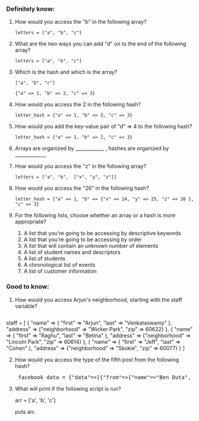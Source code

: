### Definitely know:

1. How would you access the "b" in the following array?

   `letters = ["a", "b", "c"] `



2. What are the two ways you can add "d" on to the end of the following array?

   `letters = ["a", "b", "c"]`


3. Which is the hash and which is the array?

    `["a", "b", "c"]`

   `{"a" => 1, "b" => 2, "c" => 3}`


4. How would you access the 2 in the following hash?

   `letter_hash = {"a" => 1, "b" => 2, "c" => 3}`


5. How would you add the key-value pair of "d" => 4 to the following hash?

   `letter_hash = {"a" => 1, "b" => 2, "c" => 3}`


6. Arrays are organized by ____________ ,  hashes are organized by _____________

7. How would you access the "z" in the following array?

   `letters = ["a", "b",  ["x", "y", "z"]]`


8. How would you access the "26" in the following hash?

   `letter_hash = {"a" => 1, "b" => {"x" => 24, "y" => 25, "z" => 26 }, "c" => 3}`


9. For the following lists, choose whether an array or a hash is more appropriate?
   1. A list that you're going to be accessing by descriptive keywords
   2. A list that you're going to be accessing by order
   3. A list that will contain an unknown number of elements
   4. A list of student names and descriptors
   5. A list of students
   6. A chronological list of events
   7. A list of customer information



### Good to know:

1. How would you access Arjun's neighborhood, starting with the staff variable?

   <pre>
staff = [
  {
    "name" =>
      { "first" => "Arjun", "last" => "Venkataswamy" },
    "address" =>
      {"neighborhood" => "Wicker Park", "zip" => 60622}
  },
  {
    "name" =>
      { "first" => "Raghu", "last" => "Betina" },
    "address" =>
      {"neighborhood" => "Lincoln Park", "zip" => 60614}
  },
  {
    "name" =>
      { "first" => "Jeff", "last" => "Cohen" },
    "address" =>
      {"neighborhood" => "Skokie", "zip" => 60077}
  }
]
   </pre>


2. How would you access the type of the fifth post from the following hash?

   <pre>
    facebook_data = {"data"=>[{"from"=>{"name"=>"Ben Duta", "id"=>"623488775"}, "picture"=>"https://fbcdn-vthumb-a.akamaihd.net/hvthumb-ak-ash3/158536_591446757533327_591446447533358_37821_2066_t.jpg", "link"=>"http://www.facebook.com/photo.php?v=591446447533358", "source"=>"https://fbcdn-video-a.akamaihd.net/hvideo-ak-prn1/v/762519_591446697533333_1872255861_n.mp4?oh=50a5797a87c4fa763a38b0d1c5b3d8a1&oe=5168FE3E&__gda__=1365886650_c8d8aa831fe44d031fdc9b11a2a24278", "name"=>"How Animals Eat Their Food", "description"=>"LOL.\n\nVideo from http://www.youtube.com/user/MisterEpicMann\n\nLike: JesusDied4Dubstep.", "type"=>"video", "id"=>"623488775_149916731853160", "created_time"=>"2013-04-11T20:36:43+0000"}, {"from"=>{"name"=>"Eric Sherman", "id"=>"664460246"}, "type"=>"status", "id"=>"664460246_10152721063395247", "created_time"=>"2013-04-11T20:30:03+0000"}, {"from"=>{"name"=>"Eric Sherman", "id"=>"664460246"}, "type"=>"status", "id"=>"664460246_10152721062870247", "created_time"=>"2013-04-11T20:29:47+0000"}, {"from"=>{"name"=>"Britt Powell", "id"=>"37400444"}, "type"=>"status", "id"=>"37400444_688259385885", "created_time"=>"2013-04-11T20:28:11+0000"}, {"from"=>{"name"=>"Adilene Ortiz Bucio", "id"=>"719233533"}, "type"=>"status", "id"=>"719233533_10151589766988534", "created_time"=>"2013-04-11T20:20:15+0000"}, {"from"=>{"name"=>"Shawn Damodharan", "id"=>"1074686637"}, "link"=>"https://docs.google.com/spreadsheet/ccc?key=0AtFnF5zdc0z8dC01SW9RTzNObHhpaU9ZVnJPOGZvMkE&usp=sharing", "name"=>"Welcome to Google Docs", "type"=>"link", "id"=>"1074686637_109336045919374", "created_time"=>"2013-04-11T20:15:01+0000"}, {"from"=>{"name"=>"Ami Patel", "id"=>"1908931"}, "picture"=>"https://photos-b.xx.fbcdn.net/hphotos-prn1/73389_10102408149555800_1247268009_s.jpg", "link"=>"http://www.facebook.com/photo.php?fbid=10102408149555800&set=a.10101253279749150.3142556.1908931&type=1&relevant_count=2", "type"=>"photo", "id"=>"1908931_10102408105728630", "created_time"=>"2013-04-11T20:07:24+0000"}, {"from"=>{"name"=>"Andy Ogorzaly", "id"=>"1929247"}, "type"=>"status", "id"=>"1929247_10102408105658770", "created_time"=>"2013-04-11T20:07:20+0000"}, {"from"=>{"name"=>"Anuja Patel", "id"=>"1919995"}, "type"=>"status", "id"=>"1919995_10102408102644810", "created_time"=>"2013-04-11T20:05:24+0000"}, {"from"=>{"name"=>"Darshan Shah", "id"=>"13700323"}, "picture"=>"https://fbcdn-photos-b-a.akamaihd.net/hphotos-ak-ash4/482868_10151539277071100_985034349_s.png", "link"=>"http://www.facebook.com/photo.php?fbid=10151539277071100&set=a.390201576099.171759.94471021099&type=1", "name"=>"Timeline Photos", "type"=>"photo", "id"=>"13700323_318159868311190", "created_time"=>"2013-04-11T20:03:43+0000"}, {"from"=>{"name"=>"Rousseau Kazi", "id"=>"610647866"}, "picture"=>"https://fbexternal-a.akamaihd.net/safe_image.php?d=AQAEQgHaN0ndpCKY&w=154&h=154&url=http%3A%2F%2Fwww.washingtonpost.com%2Frf%2Fimage_296w%2F2010-2019%2FWashingtonPost%2F2013%2F04%2F11%2FEditorial-Opinion%2FImages%2F1194803.jpg", "link"=>"http://www.washingtonpost.com/opinions/mark-zuckerberg-immigrants-are-the-key-to-a-knowledge-economy/2013/04/10/aba05554-a20b-11e2-82bc-511538ae90a4_story.html", "name"=>"Facebook’s Mark Zuckerberg: Immigration and the knowledge economy", "description"=>"We need immigration reform — and more.", "type"=>"link", "id"=>"610647866_452822941467319", "created_time"=>"2013-04-11T19:50:32+0000"}, {"from"=>{"name"=>"Khush Patel", "id"=>"20005398"}, "type"=>"status", "id"=>"20005398_10100435466398841", "created_time"=>"2013-04-11T19:41:25+0000"}, {"from"=>{"name"=>"Matthew Earl Staffa", "id"=>"30800148"}, "picture"=>"https://s-platform.ak.fbcdn.net/www/app_full_proxy.php?app=87741124305&v=1&size=p&cksum=89abe541044559d610c81d4756c7a74f&src=http%3A%2F%2Fi3.ytimg.com%2Fvi%2FzbQTXFJL8lo%2Fmaxresdefault.jpg%3Ffeature%3Dog", "link"=>"http://www.youtube.com/watch?v=zbQTXFJL8lo&feature=share", "source"=>"http://www.youtube.com/v/zbQTXFJL8lo?version=3&autohide=1&autoplay=1", "name"=>"CaddyShack Cinderella Story", "description"=>"CaddyShack: Cinderella Story Bill Murray", "type"=>"swf", "id"=>"30800148_10101139526921019", "created_time"=>"2013-04-11T19:34:01+0000"}, {"from"=>{"name"=>"Erinn Rae Mitchell Carlson", "id"=>"1933521"}, "picture"=>"https://fbcdn-photos-b-a.akamaihd.net/hphotos-ak-prn1/547648_607313115962662_223821581_s.jpg", "link"=>"http://www.facebook.com/photo.php?fbid=607313115962662&set=a.567649203262387.138155.567614099932564&type=1", "name"=>"Timeline Photos", "type"=>"photo", "id"=>"1933521_478798248857217", "created_time"=>"2013-04-11T19:23:15+0000"}, {"from"=>{"name"=>"Viraj Patel", "id"=>"1931224"}, "picture"=>"https://fbexternal-a.akamaihd.net/safe_image.php?d=AQCegJ8vTChZudVo&w=130&h=130&url=http%3A%2F%2Fi3.ytimg.com%2Fvi%2FVwB0AS0Xw_U%2Fmaxresdefault.jpg%3Ffeature%3Dog", "link"=>"http://www.youtube.com/watch?feature=player_embedded&v=VwB0AS0Xw_U", "source"=>"http://www.youtube.com/v/VwB0AS0Xw_U?version=3&autohide=1&autoplay=1", "name"=>"A Day in the Life of a Georgetown HD", "description"=>"What's it like to be a hall director at Georgetown?", "type"=>"video", "id"=>"1931224_327778623992228", "created_time"=>"2013-04-11T19:16:22+0000"}, {"from"=>{"name"=>"Greg Young", "id"=>"31100443"}, "type"=>"status", "id"=>"31100443_10100478115090632", "created_time"=>"2013-04-11T19:08:53+0000"}, {"from"=>{"name"=>"Nina Mehta", "id"=>"6801488"}, "type"=>"link", "id"=>"6801488_10102695693824829", "created_time"=>"2013-04-11T19:08:43+0000"}, {"from"=>{"name"=>"Brett Jones", "id"=>"1914802"}, "picture"=>"https://fbexternal-a.akamaihd.net/safe_image.php?d=AQBrhEI5G8vYUdUH&w=154&h=154&url=http%3A%2F%2Fmalloryandbrett.com%2Fblog%2Fwp-content%2Fuploads%2F2013%2F04%2Fblog_thrift8-e1365697180170-768x1024.jpg", "link"=>"http://malloryandbrett.com/blog/tinkering/", "name"=>"tinkering", "description"=>"In the Casperson-Jones house, much time is spent on tinkering    One of our favorite places to check out on a weekend is the Re-Store.  They sell \"gently used furniture, appliances, electronics, household items, and home improvement supplies...[and] all proceeds support Habitat of Champaign County.\"...", "type"=>"link", "id"=>"1914802_520405541356335", "created_time"=>"2013-04-11T19:07:02+0000"}, {"from"=>{"name"=>"Brett Jones", "id"=>"1914802"}, "type"=>"link", "id"=>"1914802_10102407989396760", "created_time"=>"2013-04-11T19:06:16+0000"}, {"from"=>{"name"=>"Allie Monroe", "id"=>"64600067"}, "type"=>"status", "id"=>"64600067_676561568677", "created_time"=>"2013-04-11T19:04:05+0000"}, {"from"=>{"name"=>"Chris Cruz", "id"=>"1910236"}, "picture"=>"https://fbcdn-photos-c-a.akamaihd.net/hphotos-ak-ash3/554982_442068162548470_1586736351_s.jpg", "link"=>"http://www.facebook.com/photo.php?fbid=442068162548470&set=a.357043501050937.85517.181588638596425&type=1", "name"=>"Timeline Photos", "type"=>"photo", "id"=>"1910236_365734326879626", "created_time"=>"2013-04-11T18:59:48+0000"}, {"from"=>{"name"=>"Laura Sanders", "id"=>"14800076"}, "picture"=>"https://fbcdn-photos-h-a.akamaihd.net/hphotos-ak-ash3/44787_10101386133554189_1564591506_s.jpg", "link"=>"http://www.facebook.com/photo.php?fbid=10101386133554189&set=a.974263017089.2597576.14800076&type=1&relevant_count=1", "type"=>"photo", "id"=>"14800076_10101386133698899", "created_time"=>"2013-04-11T18:59:28+0000"}, {"from"=>{"name"=>"Vignesh Radha", "id"=>"1045617630"}, "picture"=>"https://fbcdn-photos-b-a.akamaihd.net/hphotos-ak-ash3/45573_459300614150654_1032588765_s.png", "link"=>"http://www.facebook.com/photo.php?fbid=459300614150654&set=a.454795457934503.1073741826.454786304602085&type=1", "name"=>"Timeline Photos", "type"=>"photo", "id"=>"1045617630_545303512180841", "created_time"=>"2013-04-11T18:54:57+0000"}, {"from"=>{"name"=>"Jennifer Ida", "id"=>"1910255"}, "picture"=>"https://fbcdn-photos-f-a.akamaihd.net/hphotos-ak-ash4/263913_10102199163191150_720649841_s.jpg", "link"=>"http://www.facebook.com/photo.php?fbid=10102199163191150&set=at.10100233688982220.2832705.1910255.1910255&type=1&relevant_count=1", "type"=>"photo", "id"=>"1910255_10102407962186290", "created_time"=>"2013-04-11T18:51:02+0000"}], "paging"=>{"previous"=>"https://graph.facebook.com/1909568/home?fields=from,picture,link,source,name,description,type&limit=25&access_token=BAACEdEose0cBADyck2oLPiZBeuoZBSrtzZA3Urv4Gla1lcoywG2O4z8aILlaNcEyf8KdYii2KjwBBHuAPZB5QEezTk1LWalyCfuQbU2lLvZCei860SGf9SyGZCeZC8k4qj2SGbJSfn2PmQ53yNGtl0yoFizOmvFze2SNbT6SLfMheqWSadOH4EooW0ZBuXt9sSIPk1wsyVyJWQZDZD&since=1365712603&__previous=1", "next"=>"https://graph.facebook.com/1909568/home?fields=from,picture,link,source,name,description,type&limit=25&access_token=BAACEdEose0cBADyck2oLPiZBeuoZBSrtzZA3Urv4Gla1lcoywG2O4z8aILlaNcEyf8KdYii2KjwBBHuAPZB5QEezTk1LWalyCfuQbU2lLvZCei860SGf9SyGZCeZC8k4qj2SGbJSfn2PmQ53yNGtl0yoFizOmvFze2SNbT6SLfMheqWSadOH4EooW0ZBuXt9sSIPk1wsyVyJWQZDZD&until=1365706261"}}
  </pre>

3. What will print if the following script is run?

   arr = ['a', 'b', 'c']

   puts arr.[](1)
